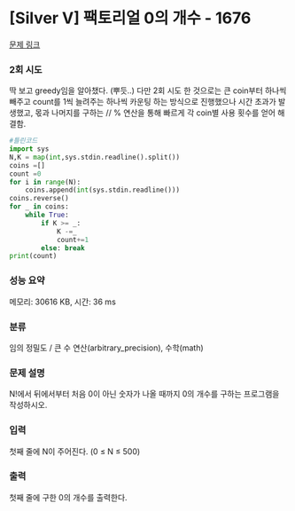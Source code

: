 # [Silver V] 팩토리얼 0의 개수 - 1676 

[문제 링크](https://www.acmicpc.net/problem/1676) 

### 2회 시도
딱 보고 greedy임을 알아챘다. (뿌듯..)
다만 2회 시도 한 것으로는 큰 coin부터 하나씩 빼주고 count를 1씩 늘려주는 하나씩 카운팅 하는 방식으로 진행했으나 시간 초과가 발생했고, 몫과 나머지를 구하는 // % 연산을 통해 빠르게 각 coin별 사용 횟수를 얻어 해결함.

```python
#틀린코드
import sys
N,K = map(int,sys.stdin.readline().split())
coins =[]
count =0
for i in range(N):
    coins.append(int(sys.stdin.readline()))
coins.reverse()
for _ in coins:
    while True:
        if K >= _:
            K -=_
            count+=1
        else: break
print(count)
```

### 성능 요약

메모리: 30616 KB, 시간: 36 ms

### 분류

임의 정밀도 / 큰 수 연산(arbitrary_precision), 수학(math)

### 문제 설명

<p>N!에서 뒤에서부터 처음 0이 아닌 숫자가 나올 때까지 0의 개수를 구하는 프로그램을 작성하시오.</p>

### 입력 

 <p>첫째 줄에 N이 주어진다. (0 ≤ N ≤ 500)</p>

### 출력 

 <p>첫째 줄에 구한 0의 개수를 출력한다.</p>

